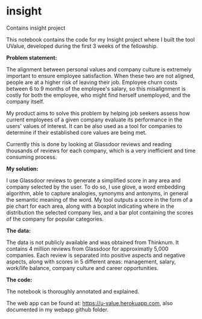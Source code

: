 # insight
Contains insight project

This notebook contains the code for my Insight project where I built the tool UValue, developed during the first 3 weeks of the fellowship.

__Problem statement:__

The alignment between personal values and company culture is extremely important to ensure employee satisfaction. When these two are not aligned, people are at a higher risk of leaving their job. Employee churn costs between 6 to 9 months of the employee's salary, so this misalignment is costly for both the employee, who might find herself unemployed, and the company itself. 

My product aims to solve this problem by helping job seekers assess how current employees of a given company evaluate its performance in the users' values of interest. It can be also used as a tool for companies to determine if their established core values are being met.

Currently this is done by looking at Glassdoor reviews and reading thousands of reviews for each company, which is a very inefficient and time consuming process.

__My solution:__

I use Glassdoor reviews to generate a simplified score in any area and company selected by the user. To do so, I use glove, a word embedding algorithm, able to capture analogies, synonyms and antonyms, in general the semantic meaning of the word. My tool outputs a score in the form of a pie chart for each area, along with a boxplot indicating where in the distribution the selected company lies, and a bar plot containing the scores of the company for popular categories.

__The data:__

The data is not publicly available and was obtained from Thinknum. It contains 4 million reviews from Glassdoor for 
approximatly 5,000 companies. Each review is separated into positive aspects and negative aspects, along with scores
in 5 different areas: management, salary, work/life balance, company culture and career opportunities. 

__The code:__

The notebook is thoroughly annotated and explained.

The web app can be found at: https://u-value.herokuapp.com, also documented in my webapp github folder.



